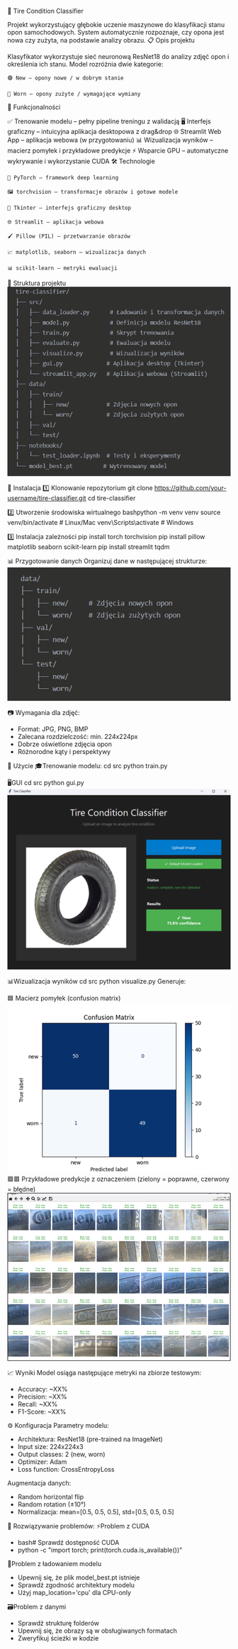 🛞 Tire Condition Classifier

Projekt wykorzystujący głębokie uczenie maszynowe do klasyfikacji stanu opon samochodowych.
System automatycznie rozpoznaje, czy opona jest nowa czy zużyta, na podstawie analizy obrazu.
📋 Opis projektu

Klasyfikator wykorzystuje sieć neuronową ResNet18 do analizy zdjęć opon i określenia ich stanu.
Model rozróżnia dwie kategorie:

    🟢 New – opony nowe / w dobrym stanie

    🔴 Worn – opony zużyte / wymagające wymiany

🎯 Funkcjonalności

✅ Trenowanie modelu – pełny pipeline treningu z walidacją
🖥️ Interfejs graficzny – intuicyjna aplikacja desktopowa z drag&drop
🌐 Streamlit Web App – aplikacja webowa (w przygotowaniu)
📊 Wizualizacja wyników – macierz pomyłek i przykładowe predykcje
⚡ Wsparcie GPU – automatyczne wykrywanie i wykorzystanie CUDA
🛠️ Technologie

    🔬 PyTorch – framework deep learning

    🖼️ torchvision – transformacje obrazów i gotowe modele

    🧰 Tkinter – interfejs graficzny desktop

    🌐 Streamlit – aplikacja webowa

    🖌️ Pillow (PIL) – przetwarzanie obrazów

    📈 matplotlib, seaborn – wizualizacja danych

    📊 scikit-learn – metryki ewaluacji

📁 Struktura projektu
![alt text](image.png)

🚀 Instalacja
1️⃣ Klonowanie repozytorium
git clone https://github.com/your-username/tire-classifier.git
cd tire-classifier

2️⃣ Utworzenie środowiska wirtualnego
bashpython -m venv venv
source venv/bin/activate  # Linux/Mac
venv\Scripts\activate     # Windows

3️⃣ Instalacja zależności
pip install torch torchvision
pip install pillow matplotlib seaborn scikit-learn
pip install streamlit tqdm

📊 Przygotowanie danych
Organizuj dane w następującej strukturze:
![alt text](image-1.png)

📷 Wymagania dla zdjęć:
- Format: JPG, PNG, BMP
- Zalecana rozdzielczość: min. 224x224px
- Dobrze oświetlone zdjęcia opon
- Różnorodne kąty i perspektywy

🔧 Użycie
🎓Trenowanie modelu:
cd src
python train.py

🖥️GUI
cd src
python gui.py
![alt text](image-6.png)

📊Wizualizacja wyników
cd src
python visualize.py
Generuje:

🟦 Macierz pomyłek (confusion matrix)
![alt text](image-4.png)
🟩🟥 Przykładowe predykcje z oznaczeniem (zielony = poprawne, czerwony = błędne)
![alt text](image-5.png)

📈 Wyniki
Model osiąga następujące metryki na zbiorze testowym:
- Accuracy: ~XX%
- Precision: ~XX%
- Recall: ~XX%
- F1-Score: ~XX%


⚙️ Konfiguracja
Parametry modelu:
- Architektura: ResNet18 (pre-trained na ImageNet)
- Input size: 224x224x3
- Output classes: 2 (new, worn)
- Optimizer: Adam
- Loss function: CrossEntropyLoss

Augmentacja danych:
- Random horizontal flip
- Random rotation (±10°)
- Normalizacja: mean=[0.5, 0.5, 0.5], std=[0.5, 0.5, 0.5]

🐛 Rozwiązywanie problemów:
⚡Problem z CUDA
- bash# Sprawdź dostępność CUDA
- python -c "import torch; print(torch.cuda.is_available())"

💾Problem z ładowaniem modelu
- Upewnij się, że plik model_best.pt istnieje
- Sprawdź zgodność architektury modelu
- Użyj map_location='cpu' dla CPU-only

🗃️Problem z danymi
- Sprawdź strukturę folderów
- Upewnij się, że obrazy są w obsługiwanych formatach
- Zweryfikuj ścieżki w kodzie